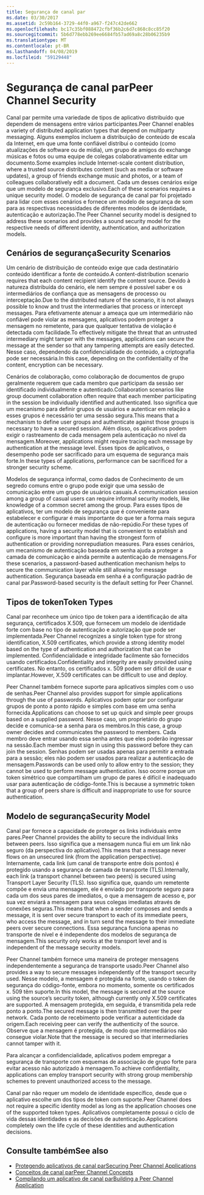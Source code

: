 ```yaml
---
title: Segurança de canal par
ms.date: 03/30/2017
ms.assetid: 2c59b164-3729-44f0-a967-f247c42de662
ms.openlocfilehash: bc17c35bf088472cfbf36b2c6d7c868c8cc85f20
ms.sourcegitcommit: 5b6d778ebb269ee6684fb57ad69a8c28b06235b9
ms.translationtype: MT
ms.contentlocale: pt-BR
ms.lasthandoff: 04/08/2019
ms.locfileid: "59129448"
---
```

# <a name="peer-channel-security"></a><span data-ttu-id="800bc-102">Segurança de canal par</span><span class="sxs-lookup"><span data-stu-id="800bc-102">Peer Channel Security</span></span>
<span data-ttu-id="800bc-103">Canal par permite uma variedade de tipos de aplicativo distribuído que dependem de mensagens entre vários participantes.</span><span class="sxs-lookup"><span data-stu-id="800bc-103">Peer Channel enables a variety of distributed application types that depend on multiparty messaging.</span></span> <span data-ttu-id="800bc-104">Alguns exemplos incluem a distribuição de conteúdo de escala da Internet, em que uma fonte confiável distribui o conteúdo (como atualizações de software ou de mídia), um grupo de amigos do exchange músicas e fotos ou uma equipe de colegas colaborativamente editar um documento.</span><span class="sxs-lookup"><span data-stu-id="800bc-104">Some examples include Internet-scale content distribution, where a trusted source distributes content (such as media or software updates), a group of friends exchange music and photos, or a team of colleagues collaboratively edit a document.</span></span> <span data-ttu-id="800bc-105">Cada um desses cenários exige que um modelo de segurança exclusivo.</span><span class="sxs-lookup"><span data-stu-id="800bc-105">Each of these scenarios requires a unique security model.</span></span> <span data-ttu-id="800bc-106">O modelo de segurança de canal par foi projetado para lidar com esses cenários e fornece um modelo de segurança de som para as respectivas necessidades de diferentes modelos de identidade, autenticação e autorização.</span><span class="sxs-lookup"><span data-stu-id="800bc-106">The Peer Channel security model is designed to address these scenarios and provides a sound security model for the respective needs of different identity, authentication, and authorization models.</span></span>  
  
## <a name="security-scenarios"></a><span data-ttu-id="800bc-107">Cenários de segurança</span><span class="sxs-lookup"><span data-stu-id="800bc-107">Security Scenarios</span></span>  
 <span data-ttu-id="800bc-108">Um cenário de distribuição de conteúdo exige que cada destinatário conteúdo identificar a fonte de conteúdo.</span><span class="sxs-lookup"><span data-stu-id="800bc-108">A content-distribution scenario requires that each content recipient identify the content source.</span></span> <span data-ttu-id="800bc-109">Devido à natureza distribuída do cenário, ele nem sempre é possível saber e os intermediários de confiança que as mensagens de processo ou interceptação.</span><span class="sxs-lookup"><span data-stu-id="800bc-109">Due to the distributed nature of the scenario, it is not always possible to know and trust the intermediaries that process or intercept messages.</span></span> <span data-ttu-id="800bc-110">Para efetivamente atenuar a ameaça que um intermediário não confiável pode violar as mensagens, aplicativos podem proteger a mensagem no remetente, para que qualquer tentativa de violação é detectada com facilidade.</span><span class="sxs-lookup"><span data-stu-id="800bc-110">To effectively mitigate the threat that an untrusted intermediary might tamper with the messages, applications can secure the message at the sender so that any tampering attempts are easily detected.</span></span> <span data-ttu-id="800bc-111">Nesse caso, dependendo da confidencialidade do conteúdo, a criptografia pode ser necessária.</span><span class="sxs-lookup"><span data-stu-id="800bc-111">In this case, depending on the confidentiality of the content, encryption can be necessary.</span></span>  
  
 <span data-ttu-id="800bc-112">Cenários de colaboração, como colaboração de documentos de grupo geralmente requerem que cada membro que participam da sessão ser identificado individualmente e autenticado.</span><span class="sxs-lookup"><span data-stu-id="800bc-112">Collaboration scenarios like group document collaboration often require that each member participating in the session be individually identified and authenticated.</span></span> <span data-ttu-id="800bc-113">Isso significa que um mecanismo para definir grupos de usuários e autenticar em relação a esses grupos é necessário ter uma sessão segura.</span><span class="sxs-lookup"><span data-stu-id="800bc-113">This means that a mechanism to define user groups and authenticate against those groups is necessary to have a secured session.</span></span> <span data-ttu-id="800bc-114">Além disso, os aplicativos podem exigir o rastreamento de cada mensagem pela autenticação no nível da mensagem.</span><span class="sxs-lookup"><span data-stu-id="800bc-114">Moreover, applications might require tracing each message by authentication at the message level.</span></span> <span data-ttu-id="800bc-115">Esses tipos de aplicativos, o desempenho pode ser sacrificado para um esquema de segurança mais forte.</span><span class="sxs-lookup"><span data-stu-id="800bc-115">In these types of applications, performance can be sacrificed for a stronger security scheme.</span></span>  
  
 <span data-ttu-id="800bc-116">Modelos de segurança informal, como dados de Conhecimento de um segredo comuns entre o grupo pode exigir que uma sessão de comunicação entre um grupo de usuários casuais.</span><span class="sxs-lookup"><span data-stu-id="800bc-116">A communication session among a group of casual users can require informal security models, like knowledge of a common secret among the group.</span></span> <span data-ttu-id="800bc-117">Para esses tipos de aplicativos, ter um modelo de segurança que é conveniente para estabelecer e configurar é mais importante do que ter a forma mais segura de autenticação ou fornecer medidas de não-repúdio.</span><span class="sxs-lookup"><span data-stu-id="800bc-117">For these types of applications, having a security model that is convenient to establish and configure is more important than having the strongest form of authentication or providing nonrepudiation measures.</span></span> <span data-ttu-id="800bc-118">Para esses cenários, um mecanismo de autenticação baseada em senha ajuda a proteger a camada de comunicação e ainda permite a autenticação de mensagens.</span><span class="sxs-lookup"><span data-stu-id="800bc-118">For these scenarios, a password-based authentication mechanism helps to secure the communication layer while still allowing for message authentication.</span></span> <span data-ttu-id="800bc-119">Segurança baseada em senha é a configuração padrão de canal par.</span><span class="sxs-lookup"><span data-stu-id="800bc-119">Password-based security is the default setting for Peer Channel.</span></span>  
  
## <a name="token-types"></a><span data-ttu-id="800bc-120">Tipos de token</span><span class="sxs-lookup"><span data-stu-id="800bc-120">Token Types</span></span>  
 <span data-ttu-id="800bc-121">Canal par reconhece um único tipo de token para a identificação de alta segurança, certificados X.509, que fornecem um modelo de identidade forte com base no tipo de autenticação e autorização que pode ser implementada.</span><span class="sxs-lookup"><span data-stu-id="800bc-121">Peer Channel recognizes a single token type for strong identification, X.509 certificates, which provide a strong identity model based on the type of authentication and authorization that can be implemented.</span></span> <span data-ttu-id="800bc-122">Confidencialidade e integridade facilmente são fornecidos usando certificados.</span><span class="sxs-lookup"><span data-stu-id="800bc-122">Confidentiality and integrity are easily provided using certificates.</span></span> <span data-ttu-id="800bc-123">No entanto, os certificados x. 509 podem ser difícil de usar e implantar.</span><span class="sxs-lookup"><span data-stu-id="800bc-123">However, X.509 certificates can be difficult to use and deploy.</span></span>  
  
 <span data-ttu-id="800bc-124">Peer Channel também fornece suporte para aplicativos simples com o uso de senhas.</span><span class="sxs-lookup"><span data-stu-id="800bc-124">Peer Channel also provides support for simple applications through the use of passwords.</span></span> <span data-ttu-id="800bc-125">Aplicativos podem optar por configurar grupos de ponto a ponto rápido e simples com base em uma senha fornecida.</span><span class="sxs-lookup"><span data-stu-id="800bc-125">Applications can choose to set up quick and simple peer groups based on a supplied password.</span></span> <span data-ttu-id="800bc-126">Nesse caso, um proprietário do grupo decide e comunica-se a senha para os membros.</span><span class="sxs-lookup"><span data-stu-id="800bc-126">In this case, a group owner decides and communicates the password to members.</span></span> <span data-ttu-id="800bc-127">Cada membro deve entrar usando essa senha antes que eles poderão ingressar na sessão.</span><span class="sxs-lookup"><span data-stu-id="800bc-127">Each member must sign in using this password before they can join the session.</span></span> <span data-ttu-id="800bc-128">Senhas podem ser usadas apenas para permitir a entrada para a sessão; eles não podem ser usados para realizar a autenticação de mensagem.</span><span class="sxs-lookup"><span data-stu-id="800bc-128">Passwords can be used only to allow entry to the session; they cannot be used to perform message authentication.</span></span> <span data-ttu-id="800bc-129">Isso ocorre porque um token simétrico que compartilham um grupo de pares é difícil e inadequado usar para autenticação de código-fonte.</span><span class="sxs-lookup"><span data-stu-id="800bc-129">This is because a symmetric token that a group of peers share is difficult and inappropriate to use for source authentication.</span></span>  
  
## <a name="security-model"></a><span data-ttu-id="800bc-130">Modelo de segurança</span><span class="sxs-lookup"><span data-stu-id="800bc-130">Security Model</span></span>  
 <span data-ttu-id="800bc-131">Canal par fornece a capacidade de proteger os links individuais entre pares.</span><span class="sxs-lookup"><span data-stu-id="800bc-131">Peer Channel provides the ability to secure the individual links between peers.</span></span> <span data-ttu-id="800bc-132">Isso significa que a mensagem nunca flui em um link não seguro (da perspectiva do aplicativo).</span><span class="sxs-lookup"><span data-stu-id="800bc-132">This means that a message never flows on an unsecured link (from the application perspective).</span></span> <span data-ttu-id="800bc-133">Internamente, cada link (um canal de transporte entre dois pontos) é protegido usando a segurança de camada de transporte (TLS).</span><span class="sxs-lookup"><span data-stu-id="800bc-133">Internally, each link (a transport channel between two peers) is secured using Transport Layer Security (TLS).</span></span> <span data-ttu-id="800bc-134">Isso significa que, quando um remetente compõe e envia uma mensagem, ele é enviado por transporte seguro para cada um dos seus pares de imediatos, o que a mensagem de acesso e, por sua vez enviará a mensagem para seus colegas imediatas através de conexões seguras.</span><span class="sxs-lookup"><span data-stu-id="800bc-134">This means that when a sender composes and sends a message, it is sent over secure transport to each of its immediate peers, who access the message, and in turn send the message to their immediate peers over secure connections.</span></span> <span data-ttu-id="800bc-135">Essa segurança funciona apenas no transporte de nível e é independente dos modelos de segurança de mensagem.</span><span class="sxs-lookup"><span data-stu-id="800bc-135">This security only works at the transport level and is independent of the message security models.</span></span>  
  
 <span data-ttu-id="800bc-136">Peer Channel também fornece uma maneira de proteger mensagens independentemente a segurança de transporte usado.</span><span class="sxs-lookup"><span data-stu-id="800bc-136">Peer Channel also provides a way to secure messages independently of the transport security used.</span></span> <span data-ttu-id="800bc-137">Nesse modelo, a mensagem é protegida na fonte, usando o token de segurança do código-fonte, embora no momento, somente os certificados x. 509 têm suporte.</span><span class="sxs-lookup"><span data-stu-id="800bc-137">In this model, the message is secured at the source using the source’s security token, although currently only X.509 certificates are supported.</span></span> <span data-ttu-id="800bc-138">A mensagem protegida, em seguida, é transmitida pela rede ponto a ponto.</span><span class="sxs-lookup"><span data-stu-id="800bc-138">The secured message is then transmitted over the peer network.</span></span> <span data-ttu-id="800bc-139">Cada ponto de recebimento pode verificar a autenticidade da origem.</span><span class="sxs-lookup"><span data-stu-id="800bc-139">Each receiving peer can verify the authenticity of the source.</span></span> <span data-ttu-id="800bc-140">Observe que a mensagem é protegida, de modo que intermediários não consegue violar.</span><span class="sxs-lookup"><span data-stu-id="800bc-140">Note that the message is secured so that intermediaries cannot tamper with it.</span></span>  
  
 <span data-ttu-id="800bc-141">Para alcançar a confidencialidade, aplicativos podem empregar a segurança de transporte com esquemas de associação de grupo forte para evitar acesso não autorizado à mensagem.</span><span class="sxs-lookup"><span data-stu-id="800bc-141">To achieve confidentiality, applications can employ transport security with strong group membership schemes to prevent unauthorized access to the message.</span></span>  
  
 <span data-ttu-id="800bc-142">Canal par não requer um modelo de identidade específico, desde que o aplicativo escolhe um dos tipos de token com suporte.</span><span class="sxs-lookup"><span data-stu-id="800bc-142">Peer Channel does not require a specific identity model as long as the application chooses one of the supported token types.</span></span> <span data-ttu-id="800bc-143">Aplicativos completamente possui o ciclo de vida dessas identidades e as decisões de autenticação.</span><span class="sxs-lookup"><span data-stu-id="800bc-143">Applications completely own the life cycle of these identities and authentication decisions.</span></span>  
  
## <a name="see-also"></a><span data-ttu-id="800bc-144">Consulte também</span><span class="sxs-lookup"><span data-stu-id="800bc-144">See also</span></span>

- [<span data-ttu-id="800bc-145">Protegendo aplicativos de canal par</span><span class="sxs-lookup"><span data-stu-id="800bc-145">Securing Peer Channel Applications</span></span>](../../../../docs/framework/wcf/feature-details/securing-peer-channel-applications.md)
- [<span data-ttu-id="800bc-146">Conceitos de canal par</span><span class="sxs-lookup"><span data-stu-id="800bc-146">Peer Channel Concepts</span></span>](../../../../docs/framework/wcf/feature-details/peer-channel-concepts.md)
- [<span data-ttu-id="800bc-147">Compilando um aplicativo de canal par</span><span class="sxs-lookup"><span data-stu-id="800bc-147">Building a Peer Channel Application</span></span>](../../../../docs/framework/wcf/feature-details/building-a-peer-channel-application.md)
